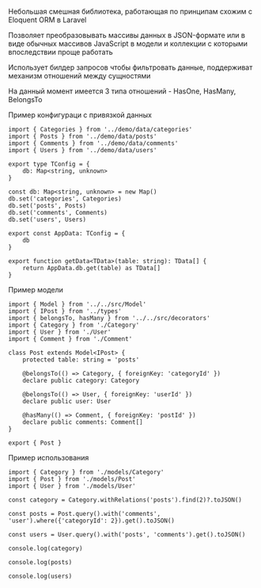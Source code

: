 Небольшая смешная библиотека, работающая по принципам схожим с Eloquent ORM в Laravel

Позволяет преобразовывать массивы данных в JSON-формате или в виде обычных массивов JavaScript в модели и коллекции с которыми впоследствии проще работать

Использует билдер запросов чтобы фильтровать данные, поддерживат механизм отношений между сущностями

На данный момент имеется 3 типа отношений - HasOne, HasMany, BelongsTo

Пример конфигураци с привязкой данных

```
import { Categories } from '../demo/data/categories'
import { Posts } from '../demo/data/posts'
import { Comments } from '../demo/data/comments'
import { Users } from '../demo/data/users'

export type TConfig = {
    db: Map<string, unknown>
}

const db: Map<string, unknown> = new Map()
db.set('categories', Categories)
db.set('posts', Posts)
db.set('comments', Comments)
db.set('users', Users)

export const AppData: TConfig = {
    db
}

export function getData<TData>(table: string): TData[] {
    return AppData.db.get(table) as TData[]
}
```

Пример модели

```
import { Model } from '../../src/Model'
import { IPost } from '../types'
import { belongsTo, hasMany } from '../../src/decorators'
import { Category } from './Category'
import { User } from './User'
import { Comment } from './Comment'

class Post extends Model<IPost> {
    protected table: string = 'posts'

    @belongsTo(() => Category, { foreignKey: 'categoryId' })
    declare public category: Category

    @belongsTo(() => User, { foreignKey: 'userId' })
    declare public user: User

    @hasMany(() => Comment, { foreignKey: 'postId' })
    declare public comments: Comment[]
}

export { Post }
```

Пример использования

```
import { Category } from './models/Category'
import { Post } from './models/Post'
import { User } from './models/User'

const category = Category.withRelations('posts').find(2)?.toJSON()

const posts = Post.query().with('comments', 'user').where({'categoryId': 2}).get().toJSON()

const users = User.query().with('posts', 'comments').get().toJSON()

console.log(category)

console.log(posts)

console.log(users)
```
